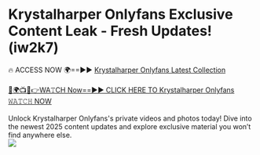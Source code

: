 # Krystalharper Onlyfans Exclusive Content Leak - Fresh Updates! (iw2k7)

🔥 ACCESS NOW 🌍==►► <a href="https://tinyurl.com/kvy9nzfs" rel="nofollow">Krystalharper Onlyfans Latest Collection</a>
<br><br>
[🔴🌍📺📱👉WA𝚃CH Now==►► CLICK HERE TO Krystalharper Onlyfans 𝚆𝙰𝚃𝙲𝙷 NOW](https://tinyurl.com/kvy9nzfs)
<br><br>
Unlock Krystalharper Onlyfans's private videos and photos today! Dive into the newest 2025 content updates and explore exclusive material you won’t find anywhere else.
<br>
<a href="https://tinyurl.com/kvy9nzfs" rel="nofollow" data-target="animated-image.originalLink"><img src="https://camo.githubusercontent.com/8a4f000d20f83aca3bf7ec5f350d767afa0574a8a352519fd8cfa583a6f93a33/68747470733a2f2f692e696d6775722e636f6d2f644a486b345a712e676966" data-canonical-src="https://i.imgur.com/dJHk4Zq.gif" style="max-width: 100%; display: inline-block;" data-target="animated-image.originalImage"></a>
<br>
